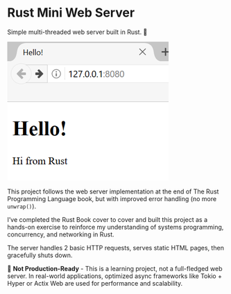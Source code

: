 # Rust Mini Web Server

Simple multi-threaded web server built in Rust. 📡

![Rust Mini Web Server](preview.png)

This project follows the web server implementation at the end of The Rust Programming Language book, but with improved error handling (no more `unwrap()`).

I’ve completed the Rust Book cover to cover and built this project as a hands-on exercise to reinforce my understanding of systems programming, concurrency, and networking in Rust.

The server handles 2 basic HTTP requests, serves static HTML pages, then gracefully shuts down.

🚧 **Not Production-Ready** - This is a learning project, not a full-fledged web server. In real-world applications, optimized async frameworks like Tokio + Hyper or Actix Web are used for performance and scalability.

